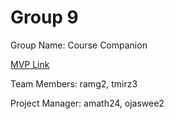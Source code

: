 # Group 9
Group Name: Course Companion

[MVP Link](https://docs.google.com/document/d/1oL0ANl4Q-5BAeZGzdEk_cK8hECs1PszjHAsLGfbEgCk/edit?usp=sharing)

Team Members: ramg2, tmirz3

Project Manager: amath24, ojaswee2

